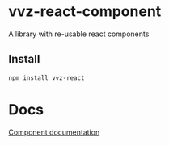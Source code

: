 # vvz-react-component

A library with re-usable react components

## Install
```
npm install vvz-react
```
# Docs
[Component documentation](http://vonz.github.io/rc-vvz)
